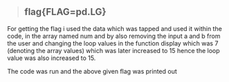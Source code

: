 

>## flag{FLAG=pd.LG}

For getting the flag i used the data which was tapped and used it within the code, in the array named num and by also removing the input a and b from the user and changing the loop values in the function display which was 7 (denoting the array values) which was later increased to 15 hence the loop value was also increased to 15.

The code was run and the above given flag was printed out
